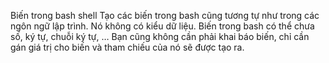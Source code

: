 Biến trong bash shell
Tạo các biến trong bash cũng tương tự như trong các ngôn ngữ lập trình. Nó không có kiểu dữ liệu. Biến trong bash có thể chưa số, ký tự, chuỗi ký tự, … Bạn cũng không cần phải khai báo biến, chỉ cần gán giá trị cho biến và tham chiếu của nó sẽ được tạo ra.
